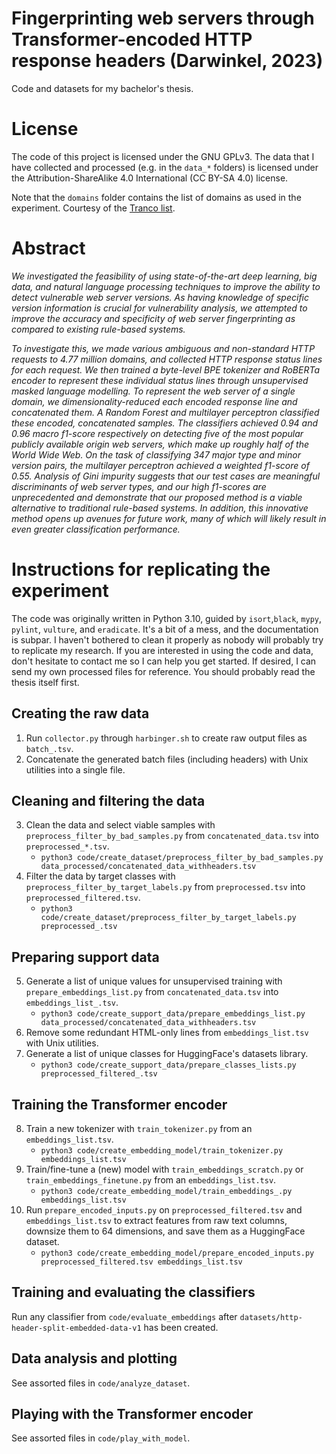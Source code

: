 # Fingerprinting web servers through Transformer-encoded HTTP response headers (Darwinkel, 2023)

Code and datasets for my bachelor's thesis.

# License

The code of this project is licensed under the GNU GPLv3. The data that I have collected and processed (e.g. in
the `data_*` folders) is licensed under the Attribution-ShareAlike 4.0 International (CC BY-SA 4.0) license.

Note that the `domains` folder contains the list of domains as used in the experiment. Courtesy of the [Tranco list](https://tranco-list.eu/).

# Abstract

_We investigated the feasibility of using state-of-the-art deep learning, big data, and natural language processing
techniques to improve the ability to detect vulnerable web server versions.
As having knowledge of specific version information is crucial for vulnerability analysis, we attempted to improve the
accuracy and specificity of web server fingerprinting as compared to existing rule-based systems._

_To investigate this, we made various ambiguous and non-standard HTTP requests to 4.77 million domains, and collected
HTTP response status lines for each request._
_We then trained a byte-level BPE tokenizer and RoBERTa encoder to represent these individual status lines through
unsupervised masked language modelling._
_To represent the web server of a single domain, we dimensionality-reduced each encoded response line and concatenated
them._
_A Random Forest and multilayer perceptron classified these encoded, concatenated samples._
_The classifiers achieved 0.94 and 0.96 macro f1-score respectively on detecting five of the most popular publicly
available origin web servers, which make up roughly half of the World Wide Web._
_On the task of classifying 347 major type and minor version pairs, the multilayer perceptron achieved a weighted
f1-score of 0.55._
_Analysis of Gini impurity suggests that our test cases are meaningful discriminants of web server types, and our high
f1-scores are unprecedented and demonstrate that our proposed method is a viable alternative to traditional rule-based
systems._
_In addition, this innovative method opens up avenues for future work, many of which will likely result in even greater
classification performance._

# Instructions for replicating the experiment

The code was originally written in Python 3.10, guided by `isort`,`black`, `mypy`, `pylint`, `vulture`, and `eradicate`. It's a bit
of a mess, and the documentation is subpar. I haven't bothered to clean it properly as nobody will probably try to
replicate my research. If you are interested in using the code and data, don't hesitate to contact me so I can help you
get started. If desired, I can send my own processed files for reference.
You should probably read the thesis itself first.

## Creating the raw data

1. Run `collector.py` through `harbinger.sh` to create raw output files as `batch_.tsv`.
2. Concatenate the generated batch files (including headers) with Unix utilities into a single file.

## Cleaning and filtering the data

3. Clean the data and select viable samples with `preprocess_filter_by_bad_samples.py` from `concatenated_data.tsv`
   into `preprocessed_*.tsv`.
    * `python3 code/create_dataset/preprocess_filter_by_bad_samples.py data_processed/concatenated_data_withheaders.tsv`
4. Filter the data by target classes with `preprocess_filter_by_target_labels.py` from `preprocessed.tsv`
   into `preprocessed_filtered.tsv`.
    * `python3 code/create_dataset/preprocess_filter_by_target_labels.py preprocessed_.tsv`

## Preparing support data

5. Generate a list of unique values for unsupervised training with `prepare_embeddings_list.py`
   from `concatenated_data.tsv` into `embeddings_list_.tsv`.
    * `python3 code/create_support_data/prepare_embeddings_list.py data_processed/concatenated_data_withheaders.tsv`
6. Remove some redundant HTML-only lines from `embeddings_list.tsv` with Unix utilities.
7. Generate a list of unique classes for HuggingFace's datasets library.
    * `python3 code/create_support_data/prepare_classes_lists.py preprocessed_filtered_.tsv`

## Training the Transformer encoder

8. Train a new tokenizer with `train_tokenizer.py` from an `embeddings_list.tsv`.
    * `python3 code/create_embedding_model/train_tokenizer.py embeddings_list.tsv`
9. Train/fine-tune a (new) model with `train_embeddings_scratch.py` or `train_embeddings_finetune.py` from
   an `embeddings_list.tsv`.
    * `python3 code/create_embedding_model/train_embeddings_.py embeddings_list.tsv`
10. Run `prepare_encoded_inputs.py` on `preprocessed_filtered.tsv` and `embeddings_list.tsv` to extract features from
    raw text columns, downsize them to 64 dimensions, and save them as a HuggingFace dataset.
    * `python3 code/create_embedding_model/prepare_encoded_inputs.py preprocessed_filtered.tsv embeddings_list.tsv`

## Training and evaluating the classifiers

Run any classifier from `code/evaluate_embeddings` after `datasets/http-header-split-embedded-data-v1` has been created.

## Data analysis and plotting

See assorted files in `code/analyze_dataset`.

## Playing with the Transformer encoder

See assorted files in `code/play_with_model`.